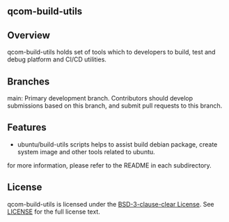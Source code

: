 qcom-build-utils
--------

Overview
--------
qcom-build-utils holds set of tools which to developers to build, test and debug platform and CI/CD utilities.

Branches
--------
main: Primary development branch. Contributors should develop submissions based on this branch, and submit pull requests to this branch.

Features
--------
- ubuntu/build-utils scripts helps to assist build debian package, create system image and other tools related to ubuntu.

for more information, please refer to the README in each subdirectory.

License
-------
qcom-build-utils is licensed under the [BSD-3-clause-clear License](https://spdx.org/licenses/BSD-3-Clause-Clear.html). See [LICENSE](LICENSE.txt) for the full license text.
